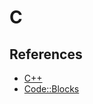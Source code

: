 # C

<!--
https://app.pluralsight.com/library/courses/getting-started-c-language/table-of-contents
https://www.ludu.co/course/c-programming
https://linkedin.com/learning/c-essential-training/getting-everything-ready
-->

## References

- [C++](/cpp.md)
- [Code::Blocks](/codeblocks.md)
